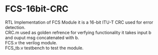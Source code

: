 # FCS-16bit-CRC
RTL Implementation of FCS Module it is a 16-bit ITU-T CRC  used for error detection. <br />
CRC.m used as golden refrence for verfying functionality it takes input b and ouput msg concatenated with b. <br />
FCS.v the verilog module. <br />
FCS_tb.v testbench to test the module.
